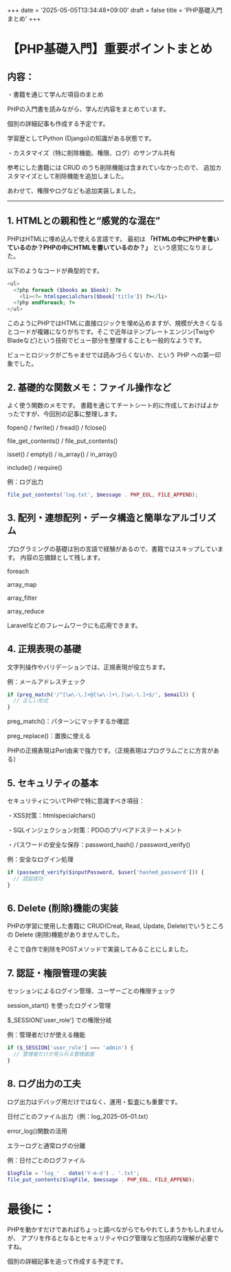+++
date = '2025-05-05T13:34:48+09:00'
draft = false
title = 'PHP基礎入門まとめ'
+++

# 【PHP基礎入門】重要ポイントまとめ

## 内容：

・書籍を通じて学んだ項目のまとめ

PHPの入門書を読みながら、学んだ内容をまとめています。

個別の詳細記事も作成する予定です。

学習歴としてPython (Django)の知識がある状態です。

・カスタマイズ（特に削除機能、権限、ログ）のサンプル共有

参考にした書籍には CRUD のうち削除機能は含まれていなかったので、
追加カスタマイズとして削除機能を追加しました。

あわせて、権限やログなども追加実装しました。

---

## 1. HTMLとの親和性と“感覚的な混在”

PHPはHTMLに埋め込んで使える言語です。
最初は **「HTMLの中にPHPを書いているのか？PHPの中にHTMLを書いているのか？」** という感覚になりました。

以下のようなコードが典型的です。

```php
<ul>
  <?php foreach ($books as $book): ?>
    <li><?= htmlspecialchars($book['title']) ?></li>
  <?php endforeach; ?>
</ul>
```

このようにPHPではHTMLに直接ロジックを埋め込めますが、規模が大きくなるとコードが複雑になりがちです。そこで近年はテンプレートエンジン(TwigやBladeなど)という技術でビュー部分を整理することも一般的なようです。

ビューとロジックがごちゃませでは読みづらくないか、という PHP への第一印象でした。


## 2. 基礎的な関数メモ：ファイル操作など
よく使う関数のメモです。
書籍を通じてチートシート的に作成しておけばよかったですが、今回別の記事に整理します。

fopen() / fwrite() / fread() / fclose()

file_get_contents() / file_put_contents()

isset() / empty() / is_array() / in_array()

include() / require()

例：ログ出力

```php
file_put_contents('log.txt', $message . PHP_EOL, FILE_APPEND);
```


## 3. 配列・連想配列・データ構造と簡単なアルゴリズム

プログラミングの基礎は別の言語で経験があるので、書籍ではスキップしています。
内容の忘備録として残します。

foreach

array_map

array_filter

array_reduce

Laravelなどのフレームワークにも応用できます。


## 4. 正規表現の基礎
文字列操作やバリデーションでは、正規表現が役立ちます。

例：メールアドレスチェック

```php
if (preg_match('/^[\w\-\.]+@[\w\-]+\.[\w\-\.]+$/', $email)) {
  // 正しい形式
}
```

preg_match()：パターンにマッチするか確認

preg_replace()：置換に使える

PHPの正規表現はPerl由来で強力です。（正規表現はプログラムごとに方言がある）


## 5. セキュリティの基本
セキュリティについてPHPで特に意識すべき項目：

・XSS対策：htmlspecialchars()

・SQLインジェクション対策：PDOのプリペアドステートメント

・パスワードの安全な保存：password_hash() / password_verify()

例：安全なログイン処理

```php
if (password_verify($inputPassword, $user['hashed_password'])) {
  // 認証成功
}
```

## 6. Delete (削除)機能の実装

PHPの学習に使用した書籍に CRUD(Creat, Read, Update, Delete)でいうところの
Delete (削除)機能がありませんでした。

そこで自作で削除をPOSTメソッドで実装してみることにしました。


## 7. 認証・権限管理の実装
セッションによるログイン管理、ユーザーごとの権限チェック

session_start() を使ったログイン管理

$_SESSION['user_role'] での権限分岐


例：管理者だけが使える機能

```php
if ($_SESSION['user_role'] === 'admin') {
  // 管理者だけが見られる管理画面
}
```


## 8. ログ出力の工夫
ログ出力はデバッグ用だけではなく、運用・監査にも重要です。

日付ごとのファイル出力（例：log_2025-05-01.txt）

error_log()関数の活用

エラーログと通常ログの分離

例：日付ごとのログファイル

```php
$logFile = 'log_' . date('Y-m-d') . '.txt';
file_put_contents($logFile, $message . PHP_EOL, FILE_APPEND);
```


# 最後に：
PHPを動かすだけであればちょっと調べながらでもやれてしまうかもしれませんが、
アプリを作るとなるとセキュリティやログ管理など包括的な理解が必要ですね。

個別の詳細記事を追って作成する予定です。